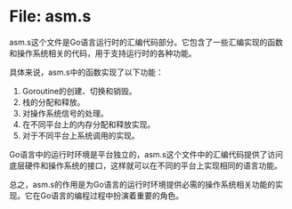 # File: asm.s

asm.s这个文件是Go语言运行时的汇编代码部分。它包含了一些汇编实现的函数和操作系统相关的代码，用于支持运行时的各种功能。

具体来说，asm.s中的函数实现了以下功能：

1. Goroutine的创建、切换和销毁。
2. 栈的分配和释放。
3. 对操作系统信号的处理。
4. 在不同平台上的内存分配和释放实现。
5. 对于不同平台上系统调用的实现。

Go语言中的运行时环境是平台独立的，asm.s这个文件中的汇编代码提供了访问底层硬件和操作系统的接口，这样就可以在不同的平台上实现相同的语言功能。

总之，asm.s的作用是为Go语言的运行时环境提供必需的操作系统相关功能的实现。它在Go语言的编程过程中扮演着重要的角色。

